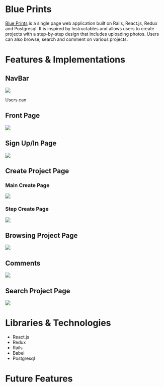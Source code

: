 # Blue Prints

[Blue Prints](https://blue-prints.herokuapp.com/#/) is a single page web application built on Rails, React.js,
Redux and Postgresql. It is inspired by Instructables and allows users to
create projects with a step-by-step design that includes uploading photos.
Users can also browse, search and comment on various projects.

# Features & Implementations

## NavBar

![](https://i.imgur.com/YaIShkp.png)

Users can

## Front Page

![](https://i.imgur.com/hXwpBrB.png)

## Sign Up/In Page

![](https://i.imgur.com/B4YdhfK.png)

## Create Project Page

### Main Create Page

![](https://i.imgur.com/dvz3kvD.png)

### Step Create Page

![](https://i.imgur.com/0oRWxax.png)

## Browsing Project Page
![](https://i.imgur.com/DPs7zxl.png)

## Comments

![](https://i.imgur.com/yDh5yPt.png)

## Search Project Page
![](https://i.imgur.com/xxZmd9E.png)

# Libraries & Technologies
* React.js
* Redux
* Rails
* Babel
* Postgresql

# Future Features
